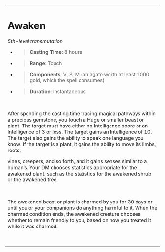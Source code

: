 
<table><tbody><tr class="odd"><td><h1 id="awaken"><strong>Awaken</strong></h1><p><em>5th-level transmutation</em></p><ul><li><blockquote><p><strong>Casting Time:</strong> 8 hours</p></blockquote></li><li><blockquote><p><strong>Range</strong>: Touch</p></blockquote></li><li><blockquote><p><strong>Components</strong>: V, S, M (an agate worth at least 1000 gold, which the spell consumes)</p></blockquote></li><li><blockquote><p><strong>Duration</strong>: Instantaneous</p></blockquote></li></ul><p> </p><p>After spending the casting time tracing magical pathways within a precious gemstone, you touch a Huge or smaller beast or plant. The target must have either no Intelligence score or an Intelligence of 3 or less. The target gains an Intelligence of 10. The target also gains the ability to speak one language you know. If the target is a plant, it gains the ability to move its limbs, roots,</p><p>vines, creepers, and so forth, and it gains senses similar to a human’s. Your DM chooses statistics appropriate for the awakened plant, such as the statistics for the awakened shrub or the awakened tree.</p><p> </p><p>The awakened beast or plant is charmed by you for 30 days or until you or your companions do anything harmful to it. When the charmed condition ends, the awakened creature chooses whether to remain friendly to you, based on how you treated it while it was charmed.</p><p> </p></td></tr></tbody></table>